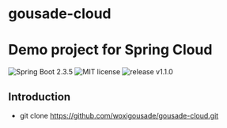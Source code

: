 # gousade-cloud
Demo project for Spring Cloud
=========================
![Spring Boot 2.3.5](https://img.shields.io/badge/Spring%20Boot-2.3.5-brightgreen.svg)
![MIT license](https://img.shields.io/badge/MIT%20license-0.0.0-blue.svg)
![release v1.1.0](https://img.shields.io/badge/release-v1.1.0-green.svg)

Introduction
---

- git clone https://github.com/woxigousade/gousade-cloud.git

